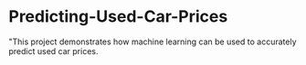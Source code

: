 # Predicting-Used-Car-Prices
"This project demonstrates how machine learning can be used to accurately predict used car prices.
